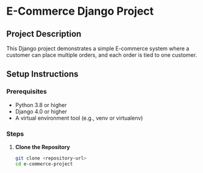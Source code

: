 # E-Commerce Django Project

## Project Description
This Django project demonstrates a simple E-commerce system where a customer can place multiple orders, and each order is tied to one customer.

## Setup Instructions

### Prerequisites
- Python 3.8 or higher
- Django 4.0 or higher
- A virtual environment tool (e.g., venv or virtualenv)

### Steps
1. **Clone the Repository**
   ```bash
   git clone <repository-url>
   cd e-commerce-project
